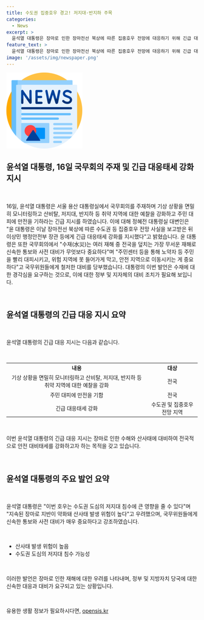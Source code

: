 ```yaml
---
title: 수도권 집중호우 경고! 저지대·반지하 주목
categories:
  - News
excerpt: >
  윤석열 대통령은 장마로 인한 장마전선 북상에 따른 집중호우 전망에 대응하기 위해 긴급 대응태세를 요청하고, 산사태와 침수로부터 주민을 보호하기 위해 취약 지역에 대한 예찰을 강화하고 주민 대피에 만전을 기하라고 지시했다. 그는 수재의 신속한 통보와 사전 대비가 중요하다며, 국무회의와 대변인을 통해 이에 대한 강력한 메시지를 전달했다. 또한, 국무위원들에게 주민 대피와 안전을 위한 철저한 대비를 요청했다.
feature_text: >
  윤석열 대통령은 장마로 인한 장마전선 북상에 따른 집중호우 전망에 대응하기 위해 긴급 대응태세를 요청하고, 산사태와 침수로부터 주민을 보호하기 위해 취약 지역에 대한 예찰을 강화하고 주민 대피에 만전을 기하라고 지시했다. 그는 수재의 신속한 통보와 사전 대비가 중요하다며, 국무회의와 대변인을 통해 이에 대한 강력한 메시지를 전달했다. 또한, 국무위원들에게 주민 대피와 안전을 위한 철저한 대비를 요청했다.
image: '/assets/img/newspaper.png'
---
```


<p><img src="/assets/img/newspaper.png" alt="kimp 속보" /></p>

<h2>윤석열 대통령, 16일 국무회의 주재 및 긴급 대응태세 강화 지시</h2>

<p data-ke-size="size16">&nbsp;</p>

<p>16일, 윤석열 대통령은 서울 용산 대통령실에서 국무회의를 주재하며 기상 상황을 면밀히 모니터링하고 산비탈, 저지대, 반지하 등 취약 지역에 대한 예찰을 강화하고 주민 대피에 만전을 기하라는 긴급 지시를 하였습니다. 
이에 대해 정혜전 대통령실 대변인은 "윤 대통령은 이날 장마전선 북상에 따른 수도권 등 집중호우 전망 사실을 보고받은 뒤 이상민 행정안전부 장관 등에게 긴급 대응태세 강화를 지시했다"고 밝혔습니다.
윤 대통령은 또한 국무회의에서 "수재(水災)는 여러 재해 중 전국을 덮치는 가장 무서운 재해로 신속한 통보와 사전 대비가 무엇보다 중요하다"며 "주민센터 등을 통해 노약자 등 주민을 빨리 대피시키고, 위험 지역에 못 들어가게 막고, 안전 지역으로 이동시키는 게 중요하다"고 국무위원들에게 철저한 대비를 당부했습니다. 대통령의 이번 발언은 수재에 대한 경각심을 요구하는 것으로, 이에 대한 정부 및 지자체의 대비 조치가 필요해 보입니다.</p>

<p data-ke-size="size16">&nbsp;</p>

<h2 data-ke-size="size26">윤석열 대통령의 긴급 대응 지시 요약</h2>

<p data-ke-size="size16">&nbsp;</p>

<p>윤석열 대통령의 긴급 대응 지시는 다음과 같습니다. </p>

<p data-ke-size="size16">&nbsp;</p>

<table>
<tbody>
<tr>
<td style="text-align: center; height: 17px;"><b>내용</b></td>
<td style="text-align: center; height: 17px;"><b>대상</b></td>
</tr>
<tr>
<td style="text-align: center; height: 17px;">기상 상황을 면밀히 모니터링하고 산비탈, 저지대, 반지하 등 취약 지역에 대한 예찰을 강화</td>
<td style="text-align: center; height: 17px;">전국</td>
</tr>
<tr>
<td style="text-align: center; height: 17px;">주민 대피에 만전을 기함</td>
<td style="text-align: center; height: 17px;">전국</td>
</tr>
<tr>
<td style="text-align: center; height: 17px;">긴급 대응태세 강화</td>
<td style="text-align: center; height: 17px;">수도권 및 집중호우 전망 지역</td>
</tr>
</tbody>
</table>

<p data-ke-size="size16">&nbsp;</p>

<p>이번 윤석열 대통령의 긴급 대응 지시는 장마로 인한 수해와 산사태에 대비하여 전국적으로 안전 대비태세를 강화하고자 하는 목적을 갖고 있습니다.</p>

<p data-ke-size="size16">&nbsp;</p>

<h2 data-ke-size="size26">윤석열 대통령의 주요 발언 요약</h2>

<p data-ke-size="size16">&nbsp;</p>

<p>윤석열 대통령은 "이번 호우는 수도권 도심의 저지대 침수에 큰 영향을 줄 수 있다"며 "지속된 장마로 지반이 약화돼 산사태 발생 위험이 높다"고 우려했으며, 국무위원들에게 신속한 통보와 사전 대비가 매우 중요하다고 강조하였습니다.</p>

<p data-ke-size="size16">&nbsp;</p>

<ul>
<li>산사태 발생 위험이 높음</li>
<li>수도권 도심의 저지대 침수 가능성</li>
</ul>

<p data-ke-size="size16">&nbsp;</p>

<p>이러한 발언은 장마로 인한 재해에 대한 우려를 나타내며, 정부 및 지방자치 당국에 대한 신속한 대응과 대비가 요구되고 있는 상황입니다.</p>

<p data-ke-size="size16">&nbsp;</p>
유용한 생활 정보가 필요하시다면, <a href="https://opensis.kr" rel="dofollow">opensis.kr</a>


